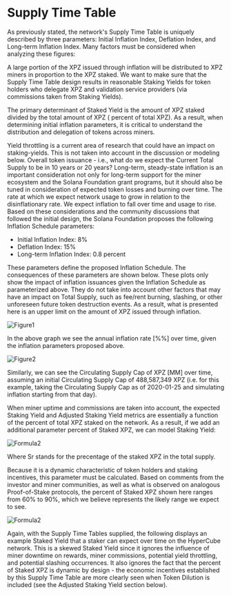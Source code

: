 # Supply Time Table

As previously stated, the network's Supply Time Table is uniquely described by three parameters: Initial Inflation Index, Deflation Index, and Long-term Inflation Index. Many factors must be considered when analyzing these figures:

A large portion of the XPZ issued through inflation will be distributed to XPZ miners in proportion to the XPZ staked. We want to make sure that the Supply Time Table design results in reasonable Staking Yields for token holders who delegate XPZ and validation service providers (via commissions taken from Staking Yields).

The primary determinant of Staked Yield is the amount of XPZ staked divided by the total amount of XPZ ( percent of total XPZ). As a result, when determining initial inflation parameters, it is critical to understand the distribution and delegation of tokens across miners.

Yield throttling is a current area of research that could have an impact on staking-yields. This is not taken into account in the discussion or modeling below.
Overall token issuance - i.e., what do we expect the Current Total Supply to be in 10 years or 20 years?
Long-term, steady-state inflation is an important consideration not only for long-term support for the miner ecosystem and the Solana Foundation grant programs, but it should also be tuned in consideration of expected token losses and burning over time.
The rate at which we expect network usage to grow in relation to the disinflationary rate. We expect inflation to fall over time and usage to rise.
Based on these considerations and the community discussions that followed the initial design, the Solana Foundation proposes the following Inflation Schedule parameters:

- Initial Inflation Index: 8%
- Deflation Index: 15%
- Long-term Inflation Index: 0.8 percent

These parameters define the proposed Inflation Schedule. The consequences of these parameters are shown below. These plots only show the impact of inflation issuances given the Inflation Schedule as parameterized above. They do not take into account other factors that may have an impact on Total Supply, such as fee/rent burning, slashing, or other unforeseen future token destruction events. As a result, what is presented here is an upper limit on the amount of XPZ issued through inflation.

![Figure1](https://i.imgur.com/iAEIzbo.png)

In the above graph we see the annual inflation rate [\%%] over time, given the inflation parameters proposed above.

![Figure2](https://i.imgur.com/pawB0p8.png)

Similarly, we can see the Circulating Supply Cap of XPZ [MM] over time, assuming an initial Circulating Supply Cap of 488,587,349 XPZ (i.e. for this example, taking the Circulating Supply Cap as of 2020-01-25 and simulating inflation starting from that day).

When miner uptime and commissions are taken into account, the expected Staking Yield and Adjusted Staking Yield metrics are essentially a function of the percent of total XPZ staked on the network. As a result, if we add an additional parameter percent of Staked XPZ, we can model Staking Yield:

![Formula2](https://i.imgur.com/XyFPDz8.png)


Where Sr stands for the precentage of the staked XPZ in the total supply.

Because it is a dynamic characteristic of token holders and staking incentives, this parameter must be calculated. Based on comments from the investor and miner communities, as well as what is observed on analogous Proof-of-Stake protocols, the percent of Staked XPZ shown here ranges from 60% to 90%, which we believe represents the likely range we expect to see.

![Formula2](https://i.imgur.com/zgq9l8s.png)

Again, with the Supply Time Tables supplied, the following displays an example Staked Yield that a staker can expect over time on the HyperCube network. This is a skewed Staked Yield since it ignores the influence of miner downtime on rewards, miner commissions, potential yield throttling, and potential slashing occurrences. It also ignores the fact that the percent of Staked XPZ is dynamic by design - the economic incentives established by this Supply Time Table are more clearly seen when Token Dilution is included (see the Adjusted Staking Yield section below).